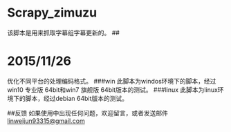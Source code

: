 # Scrapy_zimuzu
该脚本是用来抓取字幕组字幕更新的。
##<h1>2015/11/26</h1>
优化不同平台的处理编码格式。
###win
此脚本为windos环境下的脚本，经过win10 专业版 64bit和win7 旗舰版 64bit版本的测试。
###linux
此脚本为linux环境下的脚本，经过debian 64bit版本的测试。

##反馈
如果使用中出现任何问题，欢迎留言，或者发送邮件
linweijun93315@gmail.com
